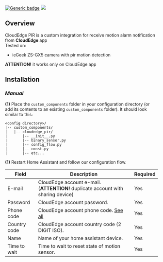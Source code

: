 [![Generic badge](https://img.shields.io/badge/Release-v1.0-blue.svg)](https://shields.io/)
[![](https://img.shields.io/badge/HACS-Custom-orange.svg?style=flat-square)](https://github.com/custom-components/hacs)

## Overview
CloudEdge PIR is a custom integration for receive motion alarm notification from **CloudEdge** app<br/>
Tested on:
* ieGeek ZS-GX5 camera with pir motion detection

**ATTENTION!** it works only on CloudEdge app

## Installation
### *Manual*
**(1)** Place the `custom_components` folder in your configuration directory (or add its contents to an existing `custom_components` folder).
It should look similar to this:
```
<config directory>/
|-- custom_components/
|   |-- cloudedge_pir/
|       |-- __init__.py
|       |-- binary_sensor.py
|       |-- config_flow.py
|       |-- const.py
|       |-- etc...
```
**(1)** Restart Home Assistant and follow our configuration flow.

| Field           | Description                                                                     | Required  |
| ----------------| ------------------------------------------------------------------------------- | --------- |
| E-mail          | CloudEdge account e-mail. (**ATTENTION!** duplicate account with sharing device)| Yes       |
| Password        | CloudEdge account password.                                                     | Yes       |
| Phone code      | CloudEdge account phone code. [See all](https://countrycode.org/)               | Yes       |
| Country code    | CloudEdge account country code (2 DIGIT ISO).                                   | Yes       |
| Name            | Name of your home assistant device.                                             | Yes       |
| Time to wait    | Time to wait to reset state of motion sensor.                                   | Yes       |
